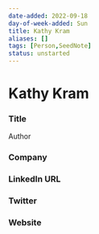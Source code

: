 ```yaml
---
date-added: 2022-09-18
day-of-week-added: Sun
title: Kathy Kram
aliases: []
tags: [Person,SeedNote]
status: unstarted
---
```


# Kathy Kram

### Title
Author

### Company


### LinkedIn URL


### Twitter


### Website






